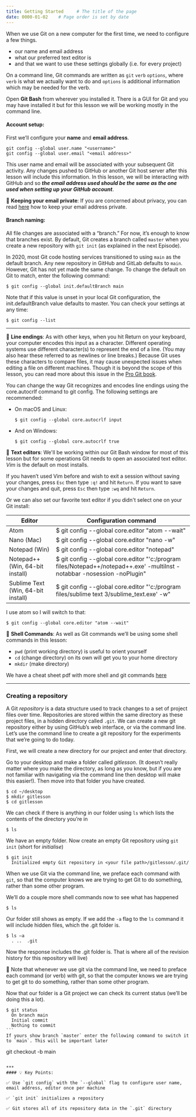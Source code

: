 ```yaml
---
title: Getting Started     # The title of the page
date: 0000-01-02    # Page order is set by date
---
```


When we use Git on a new computer for the first time, we need to configure a few things.
* our name and email address
* what our preferred text editor is
* and that we want to use these settings globally (i.e. for every project)

On a command line, Git commands are written as `git` `verb` `options`, where `verb` is what we actually want to do and `options` is additional  information which may be needed for the verb.

Open __Git Bash__ from wherever you installed it. There is a GUI for Git and you may have installed it but for this lesson we will be working mostly in the command line.

#### Account setup:
First we’ll configure your __name__ and __email address__.
```
git config --global user.name "<username>"
git config --global user.email "<email address>"
```

This user name and email will be associated with your subsequent Git activity. Any changes pushed to GitHub or another Git host server after this lesson will include this information. In this lesson, we will be interacting with GitHub and so __*the email address used should be the same as the one used when setting up your GitHub account*__.

📌 __Keeping your email private__: If you are concerned about privacy, you can read [here](https://github.blog/2017-04-11-private-emails-now-more-private/) how to keep your email address private.

#### Branch naming:
All file changes are associated with a “branch.” For now, it’s enough to know that branches exist. By default, Git creates a branch called `master` when you create a new repository with `git init` (as explained in the next Episode).

In 2020, most Git code hosting services transitioned to using `main` as the default branch. Any new repository in GitHub and GitLab defaults to `main`. However, Git has not yet made the same change. To change the default on Git to match, enter the following command:

```
$ git config --global init.defaultBranch main
```

Note that if this value is unset in your local Git configuration, the init.defaultBranch value defaults to master. You can check your settings at any time:

```
$ git config --list
```
---

📌 __Line endings__: As with other keys, when you hit Return on your keyboard, your computer encodes this input as a character. Different operating systems use different character(s) to represent the end of a line. (You may also hear these referred to as newlines or line breaks.) Because Git uses these characters to compare files, it may cause unexpected issues when editing a file on different machines. Though it is beyond the scope of this lesson, you can read more about this issue in the [Pro Git book](https://www.git-scm.com/book/en/v2/Customizing-Git-Git-Configuration#_core_autocrlf).

You can change the way Git recognizes and encodes line endings using the core.autocrlf command to git config. The following settings are recommended:

* On macOS and Linux:
   ```
   $ git config --global core.autocrlf input
   ```
* And on Windows:
   ```
   $ git config --global core.autocrlf true
   ```

📌 __Text editors__: We'll be working within our Git Bash window for most of this lesson but for some operations Git needs to open an associated text editor. _Vim_ is the default on most installs.

If you haven’t used Vim before and wish to exit a session without saving your changes, press `Esc` then type `:q!` and hit `Return`. If you want to save your changes and quit, press `Esc` then type `:wq` and hit `Return`.

Or we can also set our favorite text editor if you didn't select one on your Git install:

| __Editor__                         | __Configuration command__                                                                                                |
|------------------------------------|--------------------------------------------------------------------------------------------------------------------------|
| Atom                               | $ git config --global core.editor "atom --wait"                                                                          |
| Nano (Mac)                         | $ git config --global core.editor "nano -w"                                                                              |
| Notepad (Win)	                     | $ git config --global core.editor "notepad"                                                                              |
| Notepad++ (Win, 64-bit install)    | $ git config --global core.editor "'c:/program files/Notepad++/notepad++.exe' -multiInst -notabbar -nosession -noPlugin" |
| Sublime Text (Win, 64-bit install) | $ git config --global core.editor "'c:/program files/sublime text 3/sublime_text.exe' -w"                                |


I use atom so I will switch to that:
```
$ git config --global core.editor "atom --wait"
```

📌 __Shell Commands__: As well as Git commands we’ll be using some shell commands in this lesson:
* `pwd` (print working directory) is useful to orient yourself
* `cd` (change directory) on its own will get you to your home directory
* `mkdir` (make directory)

We have a cheat sheet pdf with more shell and git commands [here](./assets/documents/gitcheatsheet.pdf)

---

### Creating a repository

A Git _repository_ is a data structure used to track changes to a set of project files over time. Repositories are stored within the same directory as these project files, in a hidden directory called `.git`. We can create a new git repository either by using GitHub’s web interface, or via the command line. Let’s use the command line to create a git repository for the experiments that we’re going to do today.

First, we will create a new directory for our project and enter that directory.

Go to your desktop and make a folder called _gitlesson_. (It doesn’t really matter where you make the directory, as long as you know, but if you are not familiar with navigating via the command line then desktop will make this easier!). Then move into that folder you have created.
```
$ cd ~/desktop
$ mkdir gitlesson
$ cd gitlesson
```
We can check if there is anything in our folder using `ls` which lists the contents of the directory you’re in
```
$ ls
```

We have an empty folder.  Now create an empty Git repository using `git init` (short for _initialise_)
```
$ git init
  Initialized empty Git repository in <your file path>/gitlesson/.git/
```

When we use Git via the command line, we preface each command with `git`, so that the computer knows we are trying to get Git to do something, rather than some other program.

We’ll do a couple more shell commands now to see what has happened

```
$ ls 			
```
Our folder still shows as empty. If we add the `-a` flag to the `ls` command it will include hidden files, which the .git folder is.
```
$ ls –a
  .	..	.git
```
Now the response includes the .git folder is. That is where all of the revision history for this repository will live)

📌 Note that whenever we use git via the command line, we need to preface each command (or verb) with git, so that the computer knows we are trying to get git to do something, rather than some other program.

Now that our folder is a Git project we can check its current status (we’ll be doing this a lot).
```
$ git status
  On branch main
  Initial commit
  Nothing to commit
``` 
If yours show branch `master` enter the following command to switch it to `main`. This will be important later
```
git checkout -b main
```

***
#### 💡 Key Points:

✅ Use `git config` with the `--global` flag to configure user name, email address, editor once per machine

✅ `git init` initializes a repository

✅ Git stores all of its repository data in the `.git` directory
